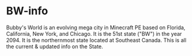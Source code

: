 # BW-info
Bubby's World is an evolving mega city in Minecraft PE based on Florida, California, New York, and Chicago. It is the 51st state ("BW") in the year 2094. It is the northernmost state located at Southeast Canada. This is all the current &amp; updated info on the State.
